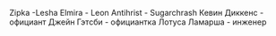 Zipka -Lesha
Elmira - Leon
Antihrist - Sugarchrash
Кевин Диккенс - официант 
Джейн Гэтсби - официантка 
Лотуса Ламарша - инженер 